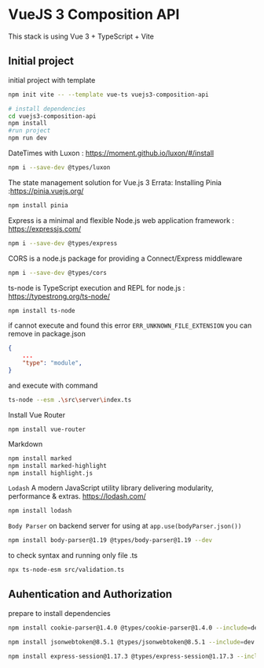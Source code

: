 # VueJS 3 Composition API

This stack is using Vue 3 + TypeScript + Vite

## Initial project

initial project with template
```bash
npm init vite -- --template vue-ts vuejs3-composition-api
```

```bash
# install dependencies
cd vuejs3-composition-api
npm install
#run project
npm run dev
```

DateTimes with Luxon : https://moment.github.io/luxon/#/install
```bash
npm i --save-dev @types/luxon
```
The state management solution for Vue.js 3 Errata: Installing Pinia :https://pinia.vuejs.org/
```bash
npm install pinia
```

Express is a minimal and flexible Node.js web application framework : https://expressjs.com/
```bash
npm i --save-dev @types/express
```

CORS is a node.js package for providing a Connect/Express middleware
```bash
npm i --save-dev @types/cors
```

ts-node is TypeScript execution and REPL for node.js : https://typestrong.org/ts-node/
```bash
npm install ts-node
```

if cannot execute and found this error `ERR_UNKNOWN_FILE_EXTENSION` you can remove in package.json

```json
{
    ...
    "type": "module",
}
```
and execute with command

```bash
ts-node --esm .\src\server\index.ts
```

Install Vue Router

```
npm install vue-router
```

Markdown

```bash
npm install marked
npm install marked-highlight
npm install highlight.js
```


`Lodash` A modern JavaScript utility library delivering modularity, performance & extras. https://lodash.com/
```bash
npm install lodash
```
`Body Parser` on backend server for using at `app.use(bodyParser.json())`
```bash
npm install body-parser@1.19 @types/body-parser@1.19 --dev
```

to check syntax and running only file .ts

```bash
npx ts-node-esm src/validation.ts
```

## Auhentication and Authorization

prepare to install dependencies

```bash
npm install cookie-parser@1.4.0 @types/cookie-parser@1.4.0 --include=dev

npm install jsonwebtoken@8.5.1 @types/jsonwebtoken@8.5.1 --include=dev

npm install express-session@1.17.3 @types/express-session@1.17.3 --include=dev
```